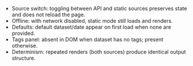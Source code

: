 - Source switch: toggling between API and static sources preserves state and does not reload the page.
- Offline: with network disabled, static mode still loads and renders.
- Defaults: default dataset/date appear on first load when none are provided.
- Tags panel: absent in DOM when dataset has no tags; present otherwise.
- Determinism: repeated renders (both sources) produce identical output structure.
